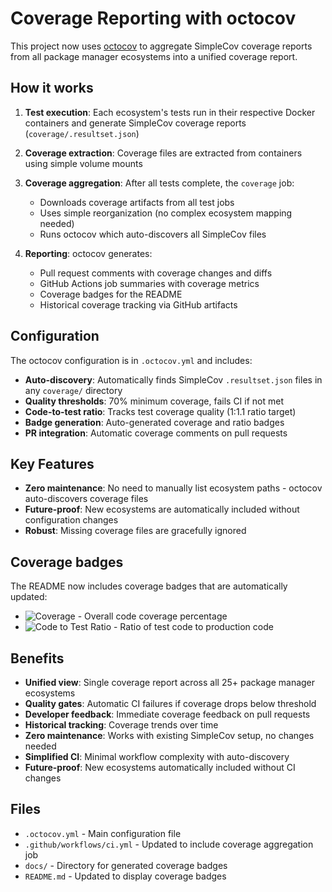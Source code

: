 # Coverage Reporting with octocov

This project now uses [octocov](https://github.com/k1LoW/octocov) to aggregate SimpleCov coverage reports from all package manager ecosystems into a unified coverage report.

## How it works

1. **Test execution**: Each ecosystem's tests run in their respective Docker containers and generate SimpleCov coverage reports (`coverage/.resultset.json`)

2. **Coverage extraction**: Coverage files are extracted from containers using simple volume mounts

3. **Coverage aggregation**: After all tests complete, the `coverage` job:
   - Downloads coverage artifacts from all test jobs
   - Uses simple reorganization (no complex ecosystem mapping needed)
   - Runs octocov which auto-discovers all SimpleCov files

4. **Reporting**: octocov generates:
   - Pull request comments with coverage changes and diffs
   - GitHub Actions job summaries with coverage metrics
   - Coverage badges for the README
   - Historical coverage tracking via GitHub artifacts

## Configuration

The octocov configuration is in `.octocov.yml` and includes:

- **Auto-discovery**: Automatically finds SimpleCov `.resultset.json` files in any `coverage/` directory
- **Quality thresholds**: 70% minimum coverage, fails CI if not met
- **Code-to-test ratio**: Tracks test coverage quality (1:1.1 ratio target)
- **Badge generation**: Auto-generated coverage and ratio badges
- **PR integration**: Automatic coverage comments on pull requests

## Key Features

- **Zero maintenance**: No need to manually list ecosystem paths - octocov auto-discovers coverage files
- **Future-proof**: New ecosystems are automatically included without configuration changes
- **Robust**: Missing coverage files are gracefully ignored

## Coverage badges

The README now includes coverage badges that are automatically updated:

- ![Coverage](docs/coverage.svg) - Overall code coverage percentage
- ![Code to Test Ratio](docs/ratio.svg) - Ratio of test code to production code

## Benefits

- **Unified view**: Single coverage report across all 25+ package manager ecosystems
- **Quality gates**: Automatic CI failures if coverage drops below threshold
- **Developer feedback**: Immediate coverage feedback on pull requests
- **Historical tracking**: Coverage trends over time
- **Zero maintenance**: Works with existing SimpleCov setup, no changes needed
- **Simplified CI**: Minimal workflow complexity with auto-discovery
- **Future-proof**: New ecosystems automatically included without CI changes

## Files

- `.octocov.yml` - Main configuration file
- `.github/workflows/ci.yml` - Updated to include coverage aggregation job
- `docs/` - Directory for generated coverage badges
- `README.md` - Updated to display coverage badges
